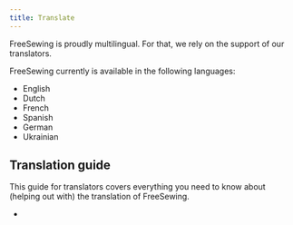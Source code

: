 ```yaml
---
title: Translate
---
```


FreeSewing is proudly multilingual. For that, we rely on the 
support of our translators.

FreeSewing currently is available in the following languages:

- English
- Dutch
- French
- Spanish
- German
- Ukrainian

## Translation guide

This guide for translators covers everything you need to know about (helping out with) the translation of FreeSewing.

- <DocsLink slug="guides/translation" />

